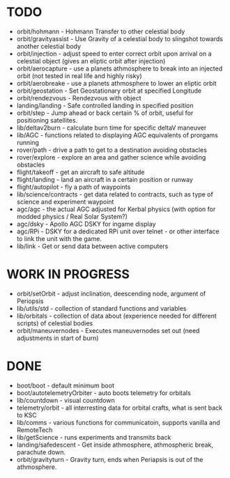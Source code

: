 # TODO

* orbit/hohmann - Hohmann Transfer to other celestial body
* orbit/gravityassist - Use Gravity of a celestial body to slingshot towards another celestial body
* orbit/injection - adjust speed to enter correct orbit upon arrival on a celestial object (gives an eliptic orbit after injection)
* orbit/aerocapture - use a planets athmosphere to break into an injected orbit (not tested in real life and highly risky)
* orbit/aerobreake - use a planets athmosphere to lower an eliptic orbit
* orbit/geostation - Set Geostationary orbit at specified Longitude
* orbit/rendezvous - Rendezvous with object
* landing/landing - Safe controlled landing in specified position
* orbit/step - Jump ahead or back certain % of orbit, useful for positioning satellites.
* lib/deltav2burn - calculate burn time for specific deltaV maneuver
* lib/AGC - functions related to displaying AGC equivalents of prorgams running
* rover/path - drive a path to get to a destination avoiding obstacles
* rover/explore - explore an area and gather science while avoiding obstacles
* flight/takeoff - get an aircraft to safe altitude
* flight/landing - land an aircraft in a certain position or runway
* flight/autopilot - fly a path of waypoints
* lib/science/contracts - get data related to contracts, such as type of science and experiment waypoint
* agc/agc - the actual AGC adjusted for Kerbal physics (with option for modded physics / Real Solar System?)
* agc/dsky - Apollo AGC DSKY for ingame display
* agc/RPi - DSKY for a dedicated RPi unit over telnet - or other interface to link the unit with the game.
* lib/link - Get or send data between active computers

# WORK IN PROGRESS

* orbit/setOrbit - adjust inclination, deescending node, argument of Periopsis
* lib/utils/std - collection of standard functions and variables
* lib/orbitals - collection of data about (experience needed for different scripts) of celestial bodies
* orbit/maneuvernodes - Executes maneuvernodes set out (need adjustments in start of burn)

# DONE

* boot/boot - default minimum boot
* boot/autotelemetryOrbiter - auto boots telemetry for orbitals
* lib/countdown - visual countdown
* telemetry/orbit - all interresting data for orbital crafts, what is sent back to KSC
* lib/comms - various functions for communicatoin, supports vanilla and RemoteTech
* lib/getScience - runs experiments and transmits back
* landing/safedescent - Get inside athmosphere, athmospheric break, parachute down.
* orbit/gravityturn - Gravity turn, ends when Periapsis is out of the athmosphere.
